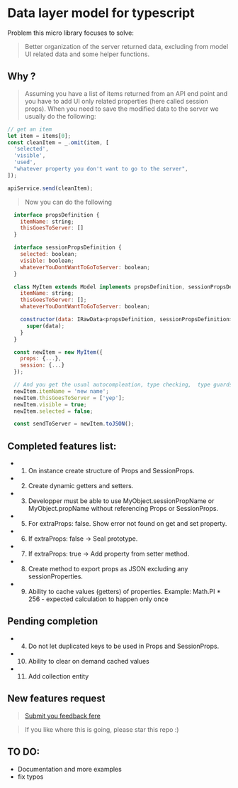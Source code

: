 # Data layer model for typescript

Problem this micro library focuses to solve:

> Better organization of the server returned data, excluding from model UI related data and some helper functions.

## Why ?

> Assuming you have a list of items returned from an API end point and you have to add UI only related properties (here called session props). When you need to save the modified data to the server we usually do the following:

```javascript
// get an item
let item = items[0];
const cleanItem = _.omit(item, [
  'selected',
  'visible',
  'used',
  "whatever property you don't want to go to the server",
]);

apiService.send(cleanItem);
```

> Now you can do the following

```javascript
  interface propsDefinition {
    itemName: string;
    thisGoesToServer: []
  }

  interface sessionPropsDefinition {
    selected: boolean;
    visible: boolean;
    whateverYouDontWantToGoToServer: boolean;
  }

  class MyItem extends Model implements propsDefinition, sessionPropsDefinition {
    itemName: string;
    thisGoesToServer: [];
    whateverYouDontWantToGoToServer: boolean;

    constructor(data: IRawData<propsDefinition, sessionPropsDefinition>) {
      super(data);
    }
  }

  const newItem = new MyItem({
    props: {...},
    session: {...}
  });

  // And you get the usual autocompleation, type checking,  type guards, etc.
  newItem.itemName = 'new name';
  newItem.thisGoesToServer = ['yep'];
  newItem.visible = true;
  newItem.selected = false;

  const sendToServer = newItem.toJSON();
```

## Completed features list:

- 1.  On instance create structure of Props and SessionProps.
- 2.  Create dynamic getters and setters.
- 3.  Developper must be able to use MyObject.sessionPropName or MyObject.propName without referencing Props or SessionProps.
- 5.  For extraProps: false. Show error not found on get and set property.
- 6.  If extraProps: false -> Seal prototype.
- 7.  If extraProps: true -> Add property from setter method.
- 8.  Create method to export props as JSON excluding any sessionProperties.
- 9.  Ability to cache values (getters) of properties. Example: Math.PI \* 256 - expected calculation to happen only once

## Pending completion

- 4.  Do not let duplicated keys to be used in Props and SessionProps.
- 10. Ability to clear on demand cached values
- 11. Add collection entity

## New features request

> [Submit you feedback fere](https://github.com/samuil4/ts-data-layer-model/issues)

> If you like where this is going, please star this repo :)

## TO DO:

- Documentation and more examples
- fix typos

